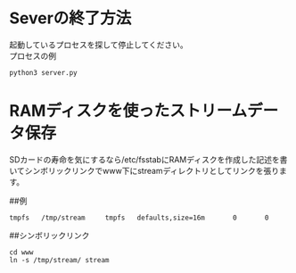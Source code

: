 # Severの終了方法
起動しているプロセスを探して停止してください。  
プロセスの例
```
python3 server.py
```

# RAMディスクを使ったストリームデータ保存
SDカードの寿命を気にするなら/etc/fsstabにRAMディスクを作成した記述を書いてシンボリックリンクでwww下にstreamディレクトリとしてリンクを張ります。  

##例  
```
tmpfs   /tmp/stream     tmpfs   defaults,size=16m       0       0
```

##シンボリックリンク
```
cd www
ln -s /tmp/stream/ stream 
```